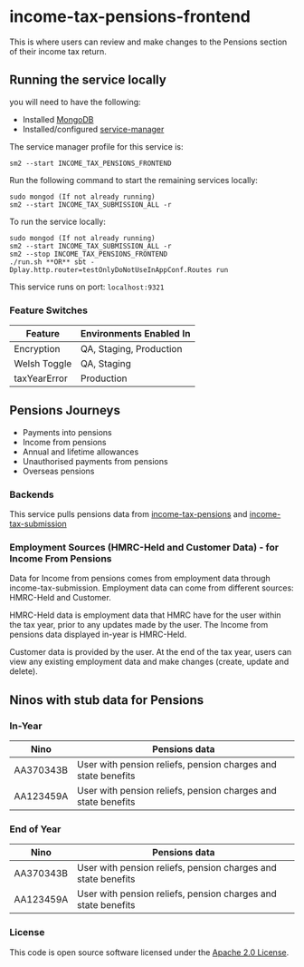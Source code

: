 # income-tax-pensions-frontend

This is where users can review and make changes to the Pensions section of their income tax return.

## Running the service locally

you will need to have the following:
- Installed [MongoDB](https://docs.mongodb.com/manual/installation/)
- Installed/configured [service-manager](https://github.com/hmrc/service-manager)

The service manager profile for this service is:

    sm2 --start INCOME_TAX_PENSIONS_FRONTEND
Run the following command to start the remaining services locally:

    sudo mongod (If not already running)
    sm2 --start INCOME_TAX_SUBMISSION_ALL -r

To run the service locally:

    sudo mongod (If not already running)
    sm2 --start INCOME_TAX_SUBMISSION_ALL -r
    sm2 --stop INCOME_TAX_PENSIONS_FRONTEND
    ./run.sh **OR** sbt -Dplay.http.router=testOnlyDoNotUseInAppConf.Routes run

This service runs on port: `localhost:9321`

### Feature Switches

| Feature | Environments Enabled In |
| --- |-----------------------|
| Encryption | QA, Staging, Production |
| Welsh Toggle | QA, Staging           |
| taxYearError | Production            |

## Pensions Journeys

- Payments into pensions
- Income from pensions
- Annual and lifetime allowances
- Unauthorised payments from pensions
- Overseas pensions

### Backends

This service pulls pensions data from [income-tax-pensions](https://github.com/hmrc/income-tax-pensions) and [income-tax-submission](https://github.com/hmrc/income-tax-submission)

### Employment Sources (HMRC-Held and Customer Data) - for Income From Pensions
Data for Income from pensions comes  from employment data through income-tax-submission. Employment data can come from different sources: HMRC-Held and Customer. 

HMRC-Held data is employment data that HMRC have for the user within the tax year, prior to any updates made by the user. The Income from pensions data displayed in-year is HMRC-Held.

Customer data is provided by the user. At the end of the tax year, users can view any existing employment data and make changes (create, update and delete).


## Ninos with stub data for Pensions

### In-Year
| Nino      | Pensions data                                                 |
|-----------|---------------------------------------------------------------|
| AA370343B | User with pension reliefs, pension charges and state benefits |
| AA123459A | User with pension reliefs, pension charges and state benefits |

### End of Year
| Nino      | Pensions data                                                 |
|-----------|---------------------------------------------------------------|
| AA370343B | User with pension reliefs, pension charges and state benefits |
| AA123459A | User with pension reliefs, pension charges and state benefits |

### License

This code is open source software licensed under the [Apache 2.0 License]("http://www.apache.org/licenses/LICENSE-2.0.html").